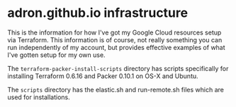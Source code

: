 # adron.github.io infrastructure

This is the information for how I've got my Google Cloud resources setup via Terraform. This information is of course, not really something you can run independently of my account, but provides effective examples of what I've gotten setup for my own use.

The `terraform-packer-install-scripts` directory has scripts specifically for installing Terraform 0.6.16 and Packer 0.10.1 on OS-X and Ubuntu.

The `scripts` directory has the elastic.sh and run-remote.sh files which are used for installations.